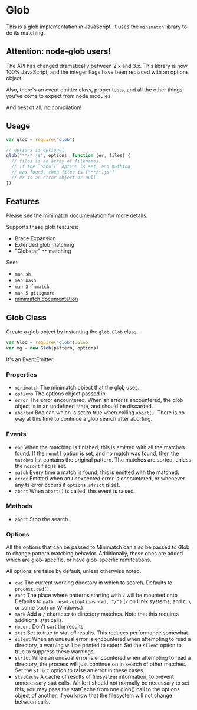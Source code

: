 # Glob

This is a glob implementation in JavaScript.  It uses the `minimatch`
library to do its matching.

## Attention: node-glob users!

The API has changed dramatically between 2.x and 3.x. This library is
now 100% JavaScript, and the integer flags have been replaced with an
options object.

Also, there's an event emitter class, proper tests, and all the other
things you've come to expect from node modules.

And best of all, no compilation!

## Usage

```javascript
var glob = require("glob")

// options is optional
glob("**/*.js", options, function (er, files) {
  // files is an array of filenames.
  // If the `nonull` option is set, and nothing
  // was found, then files is ["**/*.js"]
  // er is an error object or null.
})
```

## Features

Please see the [minimatch
documentation](https://github.com/isaacs/minimatch) for more details.

Supports these glob features:

* Brace Expansion
* Extended glob matching
* "Globstar" `**` matching

See:

* `man sh`
* `man bash`
* `man 3 fnmatch`
* `man 5 gitignore`
* [minimatch documentation](https://github.com/isaacs/minimatch)

## Glob Class

Create a glob object by instanting the `glob.Glob` class.

```javascript
var Glob = require("glob").Glob
var mg = new Glob(pattern, options)
```

It's an EventEmitter.

### Properties

* `minimatch` The minimatch object that the glob uses.
* `options` The options object passed in.
* `error` The error encountered.  When an error is encountered, the
  glob object is in an undefined state, and should be discarded.
* `aborted` Boolean which is set to true when calling `abort()`.  There
  is no way at this time to continue a glob search after aborting.

### Events

* `end` When the matching is finished, this is emitted with all the
  matches found.  If the `nonull` option is set, and no match was found,
  then the `matches` list contains the original pattern.  The matches
  are sorted, unless the `nosort` flag is set.
* `match` Every time a match is found, this is emitted with the matched.
* `error` Emitted when an unexpected error is encountered, or whenever
  any fs error occurs if `options.strict` is set.
* `abort` When `abort()` is called, this event is raised.

### Methods

* `abort` Stop the search.

### Options

All the options that can be passed to Minimatch can also be passed to
Glob to change pattern matching behavior.  Additionally, these ones
are added which are glob-specific, or have glob-specific ramifcations.

All options are false by default, unless otherwise noted.

* `cwd` The current working directory in which to search.  Defaults
  to `process.cwd()`.
* `root` The place where patterns starting with `/` will be mounted
  onto.  Defaults to `path.resolve(options.cwd, "/")` (`/` on Unix
  systems, and `C:\` or some such on Windows.)
* `mark` Add a `/` character to directory matches.  Note that this
  requires additional stat calls.
* `nosort` Don't sort the results.
* `stat` Set to true to stat *all* results.  This reduces performance
  somewhat.
* `silent` When an unusual error is encountered
  when attempting to read a directory, a warning will be printed to
  stderr.  Set the `silent` option to true to suppress these warnings.
* `strict` When an unusual error is encountered
  when attempting to read a directory, the process will just continue on
  in search of other matches.  Set the `strict` option to raise an error
  in these cases.
* `statCache` A cache of results of filesystem information, to prevent
  unnecessary stat calls.  While it should not normally be necessary to
  set this, you may pass the statCache from one glob() call to the
  options object of another, if you know that the filesystem will not
  change between calls.
